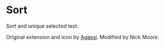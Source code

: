 # Sort

Sort and unique selected text.

Original extension and icon by [Agassi](https://github.com/agassiyzh).
Modified by Nick Moore.